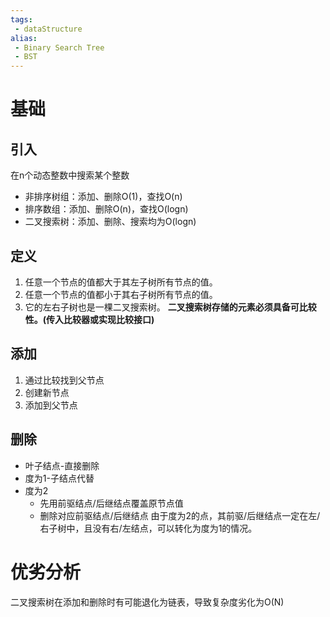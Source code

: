 ```yaml
---
tags:
 - dataStructure 
alias:
 - Binary Search Tree
 - BST
---
```

# 基础
## 引入
在n个动态整数中搜索某个整数
- 非排序树组：添加、删除O(1)，查找O(n)
- 排序数组：添加、删除O(n)，查找O(logn)
- 二叉搜索树：添加、删除、搜索均为O(logn)
## 定义
1. 任意一个节点的值都大于其左子树所有节点的值。
2. 任意一个节点的值都小于其右子树所有节点的值。
3. 它的左右子树也是一棵二叉搜索树。
**二叉搜索树存储的元素必须具备可比较性。(传入比较器或实现比较接口)**
## 添加
1. 通过比较找到父节点
2. 创建新节点
3. 添加到父节点
## 删除
- 叶子结点-直接删除
- 度为1-子结点代替
- 度为2
	- 先用前驱结点/后继结点覆盖原节点值
	- 删除对应前驱结点/后继结点
由于度为2的点，其前驱/后继结点一定在左/右子树中，且没有右/左结点，可以转化为度为1的情况。
# 优劣分析
二叉搜索树在添加和删除时有可能退化为链表，导致复杂度劣化为O(N)



